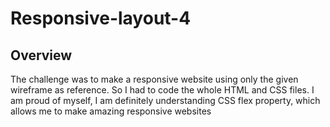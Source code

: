 # Responsive-layout-4

## Overview
The challenge was to make a responsive website using only the given wireframe as reference. So I had to code the whole HTML and CSS files. 
I am proud of myself, I am definitely understanding CSS flex property, which allows me to make amazing responsive websites
